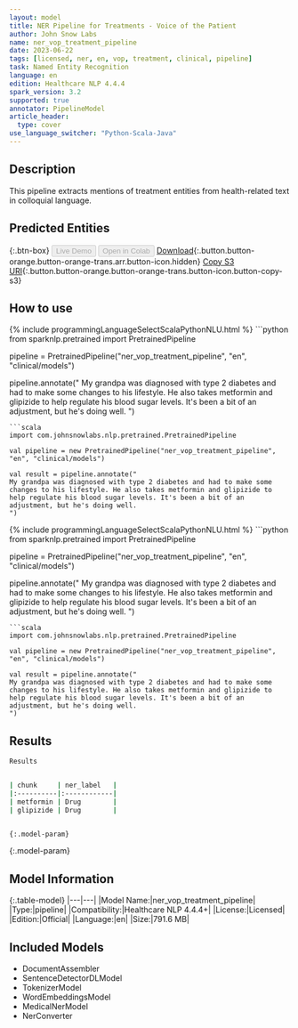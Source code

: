 ```yaml
---
layout: model
title: NER Pipeline for Treatments - Voice of the Patient
author: John Snow Labs
name: ner_vop_treatment_pipeline
date: 2023-06-22
tags: [licensed, ner, en, vop, treatment, clinical, pipeline]
task: Named Entity Recognition
language: en
edition: Healthcare NLP 4.4.4
spark_version: 3.2
supported: true
annotator: PipelineModel
article_header:
  type: cover
use_language_switcher: "Python-Scala-Java"
---
```


## Description

This pipeline extracts mentions of treatment entities from health-related text in colloquial language.

## Predicted Entities



{:.btn-box}
<button class="button button-orange" disabled>Live Demo</button>
<button class="button button-orange" disabled>Open in Colab</button>
[Download](https://s3.amazonaws.com/auxdata.johnsnowlabs.com/clinical/models/ner_vop_treatment_pipeline_en_4.4.4_3.2_1687446408986.zip){:.button.button-orange.button-orange-trans.arr.button-icon.hidden}
[Copy S3 URI](s3://auxdata.johnsnowlabs.com/clinical/models/ner_vop_treatment_pipeline_en_4.4.4_3.2_1687446408986.zip){:.button.button-orange.button-orange-trans.button-icon.button-copy-s3}

## How to use

<div class="tabs-box" markdown="1">
{% include programmingLanguageSelectScalaPythonNLU.html %}
```python
from sparknlp.pretrained import PretrainedPipeline

pipeline = PretrainedPipeline("ner_vop_treatment_pipeline", "en", "clinical/models")

pipeline.annotate("
My grandpa was diagnosed with type 2 diabetes and had to make some changes to his lifestyle. He also takes metformin and glipizide to help regulate his blood sugar levels. It's been a bit of an adjustment, but he's doing well.
")
```
```scala
import com.johnsnowlabs.nlp.pretrained.PretrainedPipeline

val pipeline = new PretrainedPipeline("ner_vop_treatment_pipeline", "en", "clinical/models")

val result = pipeline.annotate("
My grandpa was diagnosed with type 2 diabetes and had to make some changes to his lifestyle. He also takes metformin and glipizide to help regulate his blood sugar levels. It's been a bit of an adjustment, but he's doing well.
")
```
</div>

<div class="tabs-box" markdown="1">
{% include programmingLanguageSelectScalaPythonNLU.html %}
```python
from sparknlp.pretrained import PretrainedPipeline

pipeline = PretrainedPipeline("ner_vop_treatment_pipeline", "en", "clinical/models")

pipeline.annotate("
My grandpa was diagnosed with type 2 diabetes and had to make some changes to his lifestyle. He also takes metformin and glipizide to help regulate his blood sugar levels. It's been a bit of an adjustment, but he's doing well.
")
```
```scala
import com.johnsnowlabs.nlp.pretrained.PretrainedPipeline

val pipeline = new PretrainedPipeline("ner_vop_treatment_pipeline", "en", "clinical/models")

val result = pipeline.annotate("
My grandpa was diagnosed with type 2 diabetes and had to make some changes to his lifestyle. He also takes metformin and glipizide to help regulate his blood sugar levels. It's been a bit of an adjustment, but he's doing well.
")
```
</div>

## Results

```bash
Results


| chunk     | ner_label   |
|:----------|:------------|
| metformin | Drug        |
| glipizide | Drug        |


{:.model-param}
```

{:.model-param}
## Model Information

{:.table-model}
|---|---|
|Model Name:|ner_vop_treatment_pipeline|
|Type:|pipeline|
|Compatibility:|Healthcare NLP 4.4.4+|
|License:|Licensed|
|Edition:|Official|
|Language:|en|
|Size:|791.6 MB|

## Included Models

- DocumentAssembler
- SentenceDetectorDLModel
- TokenizerModel
- WordEmbeddingsModel
- MedicalNerModel
- NerConverter